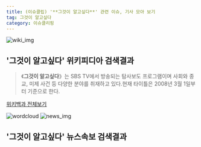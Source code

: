 ```yaml
---
title: (이슈클립) '**그것이 알고싶다**' 관련 이슈, 기사 모아 보기
tag: 그것이 알고싶다
category: 이슈클리핑
---
```

![wiki_img](https://user-images.githubusercontent.com/42597476/44503234-41136a80-a6d0-11e8-9071-6fc6418eafe4.png)
## **'**그것이 알고싶다**'** 위키피디아 검색결과
>《**그것이 알고싶다**》는 SBS TV에서 방송되는 탐사보도 프로그램이며 사회와 종교, 미제 사건 등 다양한 분야를 취재하고 있다.현재 타이틀은 2008년 3월 1일부터 기준으로 한다.

<a href="https://ko.wikipedia.org/wiki/그것이 알고싶다" target="_blank">위키백과 전체보기</a>

![wordcloud](https://s3.ap-northeast-2.amazonaws.com/lyrics101-wordcloud/2018-09-22-1537620638.png)
![news_img](https://user-images.githubusercontent.com/42597476/44507050-1206f400-a6e4-11e8-8d98-7ffbfebb353f.png)
## **'**그것이 알고싶다**'** 뉴스속보 검색결과

